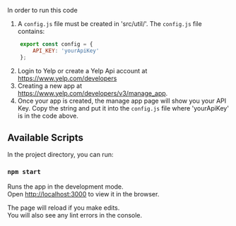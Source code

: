 In order to run this code
1. A `config.js` file must be created in 'src/util/'. The `config.js` file contains: 

```javascript
    export const config = {
        API_KEY: 'yourApiKey'
    };
```
2. Login to Yelp or create a Yelp Api account at https://www.yelp.com/developers 
3. Creating a new app at https://www.yelp.com/developers/v3/manage_app. 
4. Once your app is created, the manage app page will show you your API Key. Copy the string and put it into the `config.js` file where 'yourApiKey' is in the code above.

## Available Scripts

In the project directory, you can run:

### `npm start`

Runs the app in the development mode.<br />
Open [http://localhost:3000](http://localhost:3000) to view it in the browser.

The page will reload if you make edits.<br />
You will also see any lint errors in the console.

